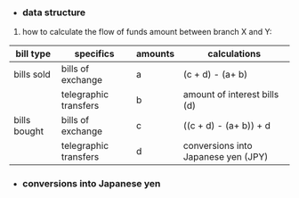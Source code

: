 
* ### data structure

1. how to calculate the flow of funds amount between branch X and Y:

| bill type    | specifics             | amounts | calculations                        |
|--------------|-----------------------|---------|-------------------------------------|
| bills sold   | bills of exchange     |       a | (c + d) - (a+ b)                    |
|              | telegraphic transfers |       b | amount of interest bills (d)        |
| bills bought | bills of exchange     |       c | ((c + d) - (a+ b)) + d              |
|              | telegraphic transfers |       d | conversions into Japanese yen (JPY) |


* ### conversions into Japanese yen
